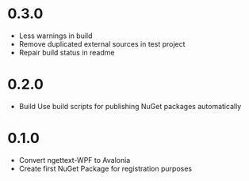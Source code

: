# 0.3.0
- Less warnings in build
- Remove duplicated external sources in test project
- Repair build status in readme

# 0.2.0
- Build Use build scripts for publishing NuGet packages automatically

# 0.1.0
- Convert ngettext-WPF to Avalonia
- Create first NuGet Package for registration purposes